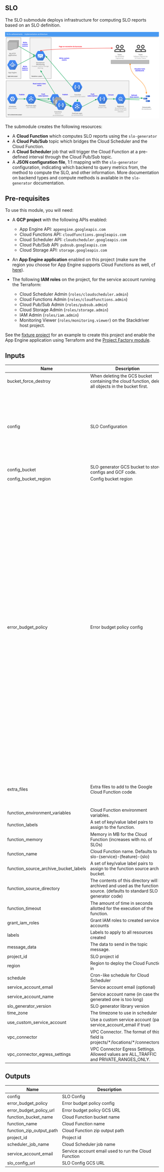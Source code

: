 ## SLO

The SLO submodule deploys infrastructure for computing SLO reports based on an
SLO definition.

![Architecture](./diagram.png)

The submodule creates the following resources:

* A **Cloud Function** which computes SLO reports using the `slo-generator`
* A **Cloud Pub/Sub** topic which bridges the Cloud Scheduler and the Cloud
  Function.
* A **Cloud Scheduler** job that will trigger the Cloud Function at a pre-defined
  interval through the Cloud Pub/Sub topic.
* A **JSON configuration file**, 1:1 mapping with the `slo-generator`
  configuration, indicating which backend to query metrics from, the method to
  compute the SLO, and other information. More documentation on backend types
  and compute methods is available in the `slo-generator` documentation.


## Pre-requisites
To use this module, you will need:

- A **GCP project** with the following APIs enabled:
  - App Engine API: `appengine.googleapis.com`
  - Cloud Functions API: `cloudfunctions.googleapis.com`
  - Cloud Scheduler API: `cloudscheduler.googleapis.com`
  - Cloud Pub/Sub API: `pubsub.googleapis.com`
  - Cloud Storage API: `storage.googleapis.com`

- An **App Engine application** enabled on this project (make sure the region
  you choose for App Engine supports Cloud Functions as well, cf [here](https://cloud.google.com/functions/docs/locations)).

- The following **IAM roles** on the project, for the service account running the Terraform:
  - Cloud Scheduler Admin (`roles/cloudscheduler.admin`)
  - Cloud Functions Admin (`roles/cloudfunctions.admin`)
  - Cloud Pub/Sub Admin (`roles/pubsub.admin`)
  - Cloud Storage Admin (`roles/storage.admin`)
  - IAM Admin (`roles/iam.admin`)
  - Monitoring Viewer (`roles/monitoring.viewer`) on the Stackdriver host project.

See the [fixture project](../../test/setup/main.tf) for an example to create this project and enable the App Engine application using Terraform and the [Project Factory module](https://github.com/terraform-google-modules/terraform-google-project-factory).

<!-- BEGINNING OF PRE-COMMIT-TERRAFORM DOCS HOOK -->
## Inputs

| Name | Description | Type | Default | Required |
|------|-------------|------|---------|:--------:|
| bucket\_force\_destroy | When deleting the GCS bucket containing the cloud function, delete all objects in the bucket first. | `string` | `"true"` | no |
| config | SLO Configuration | <pre>object({<br>    slo_name        = string<br>    slo_target      = number<br>    slo_description = string<br>    service_name    = string<br>    feature_name    = string<br>    metadata        = map(string)<br>    backend         = any<br>    exporters       = any<br>  })</pre> | n/a | yes |
| config\_bucket | SLO generator GCS bucket to store configs and GCF code. | `string` | `""` | no |
| config\_bucket\_region | Config bucket region | `string` | `"EU"` | no |
| error\_budget\_policy | Error budget policy config | <pre>list(object({<br>    error_budget_policy_step_name  = string<br>    measurement_window_seconds     = number<br>    alerting_burn_rate_threshold   = number<br>    urgent_notification            = bool<br>    overburned_consequence_message = string<br>    achieved_consequence_message   = string<br>  }))</pre> | <pre>[<br>  {<br>    "achieved_consequence_message": "Last hour on track",<br>    "alerting_burn_rate_threshold": 9,<br>    "error_budget_policy_step_name": "a.Last 1 hour",<br>    "measurement_window_seconds": 3600,<br>    "overburned_consequence_message": "Page the SRE team to defend the SLO",<br>    "urgent_notification": true<br>  },<br>  {<br>    "achieved_consequence_message": "Last 12 hours on track",<br>    "alerting_burn_rate_threshold": 3,<br>    "error_budget_policy_step_name": "b.Last 12 hours",<br>    "measurement_window_seconds": 43200,<br>    "overburned_consequence_message": "Page the SRE team to defend the SLO",<br>    "urgent_notification": true<br>  },<br>  {<br>    "achieved_consequence_message": "Last week on track",<br>    "alerting_burn_rate_threshold": 1.5,<br>    "error_budget_policy_step_name": "c.Last 7 days",<br>    "measurement_window_seconds": 604800,<br>    "overburned_consequence_message": "Dev team dedicates two Engineers to the action items of the post-mortem",<br>    "urgent_notification": false<br>  },<br>  {<br>    "achieved_consequence_message": "Unfreeze release, per the agreed roll-out policy",<br>    "alerting_burn_rate_threshold": 1,<br>    "error_budget_policy_step_name": "d.Last 28 days",<br>    "measurement_window_seconds": 2419200,<br>    "overburned_consequence_message": "Freeze release, unless related to reliability or security",<br>    "urgent_notification": false<br>  }<br>]</pre> | no |
| extra\_files | Extra files to add to the Google Cloud Function code | <pre>list(object({<br>    content  = string,<br>    filename = string<br>  }))</pre> | `[]` | no |
| function\_environment\_variables | Cloud Function environment variables. | `map(string)` | `{}` | no |
| function\_labels | A set of key/value label pairs to assign to the function. | `map(string)` | `{}` | no |
| function\_memory | Memory in MB for the Cloud Function (increases with no. of SLOs) | `number` | `128` | no |
| function\_name | Cloud Function name. Defaults to slo-{service}-{feature}-{slo} | `string` | `""` | no |
| function\_source\_archive\_bucket\_labels | A set of key/value label pairs to assign to the function source archive bucket. | `map(string)` | `{}` | no |
| function\_source\_directory | The contents of this directory will be archived and used as the function source. (defaults to standard SLO generator code) | `string` | `""` | no |
| function\_timeout | The amount of time in seconds allotted for the execution of the function. | `number` | `60` | no |
| grant\_iam\_roles | Grant IAM roles to created service accounts | `bool` | `true` | no |
| labels | Labels to apply to all resources created | `map` | `{}` | no |
| message\_data | The data to send in the topic message. | `string` | `"dGVzdA=="` | no |
| project\_id | SLO project id | `any` | n/a | yes |
| region | Region to deploy the Cloud Function in | `string` | `"us-east1"` | no |
| schedule | Cron-like schedule for Cloud Scheduler | `string` | `"* * * * */1"` | no |
| service\_account\_email | Service account email (optional) | `string` | `""` | no |
| service\_account\_name | Service account name (in case the generated one is too long) | `string` | `""` | no |
| slo\_generator\_version | SLO generator library version | `string` | `"1.4.0"` | no |
| time\_zone | The timezone to use in scheduler | `string` | `"Etc/UTC"` | no |
| use\_custom\_service\_account | Use a custom service account (pass service\_account\_email if true) | `bool` | `false` | no |
| vpc\_connector | VPC Connector. The format of this field is projects/\*/locations/\*/connectors/\*. | `any` | `null` | no |
| vpc\_connector\_egress\_settings | VPC Connector Egress Settings. Allowed values are ALL\_TRAFFIC and PRIVATE\_RANGES\_ONLY. | `any` | `null` | no |

## Outputs

| Name | Description |
|------|-------------|
| config | SLO Config |
| error\_budget\_policy | Error budget policy config |
| error\_budget\_policy\_url | Error budget policy GCS URL |
| function\_bucket\_name | Cloud Function bucket name |
| function\_name | Cloud Function name |
| function\_zip\_output\_path | Cloud Function zip output path |
| project\_id | Project id |
| scheduler\_job\_name | Cloud Scheduler job name |
| service\_account\_email | Service account email used to run the Cloud Function |
| slo\_config\_url | SLO Config GCS URL |

<!-- END OF PRE-COMMIT-TERRAFORM DOCS HOOK -->
